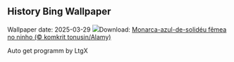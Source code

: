 ## History Bing Wallpaper
Wallpaper date: 2025-03-29
![](https://www.bing.com/th?id=OHR.NestingMonarch_PT-BR7621606081_UHD.jpg&w=1000)Download: [Monarca-azul-de-solidéu fêmea no ninho (© komkrit tonusin/Alamy)](https://www.bing.com/th?id=OHR.NestingMonarch_PT-BR7621606081_UHD.jpg)

Auto get programm by LtgX
